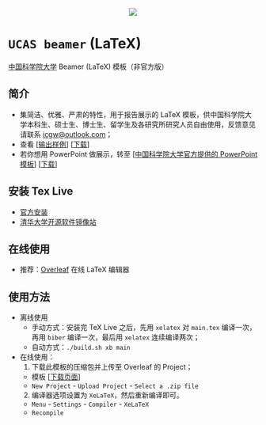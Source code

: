 <p align="center"><img src="http://www.ucas.ac.cn/newStyle/images/lougou.png"></p>

# `UCAS beamer` (LaTeX)
[中国科学院大学](http://www.ucas.ac.cn/) Beamer (LaTeX) 模板（非官方版）

## 简介
* 集简洁、优雅、严肃的特性，用于报告展示的 LaTeX 模板，供中国科学院大学本科生、硕士生、博士生、留学生及各研究所研究人员自由使用，反馈意见请联系 [icgw@outlook.com](mailto:icgw@outlook.com)；
* 查看 \[[输出样例](https://github.com/icgw/ucas-beamer/releases/download/v1.1/template-zh.pdf)\] \[[下载](https://github.com/icgw/ucas-beamer/archive/zh-CN.zip)\]
* 若你想用 PowerPoint 做展示，转至 \[[中国科学院大学官方提供的 PowerPoint 模板](http://onestop.ucas.edu.cn/Home/Info/e1e7b553-14c1-42f3-910a-88d25ebf9c48)\] \[[下载](http://onestop.ucas.edu.cn/Content/Upload/2019/4/2.zip)\]

## 安装 Tex Live
* [官方安装](https://www.tug.org/texlive/)
* [清华大学开源软件镜像站](https://mirrors.tuna.tsinghua.edu.cn/CTAN/systems/texlive/)

## 在线使用
* 推荐：[Overleaf](https://www.overleaf.com) 在线 LaTeX 编辑器

## 使用方法
* 离线使用
  - 手动方式：安装完 TeX Live 之后，先用 `xelatex` 对 `main.tex` 编译一次，再用 `biber` 编译一次，最后用 `xelatex` 连续编译两次；
  - 自动方式：`./build.sh xb main`
* 在线使用：
  1. 下载此模板的压缩包并上传至 Overleaf 的 Project；
    - 模板 \[[下载页面](https://github.com/icgw/ucas-beamer/releases)\]
    - `New Project` - `Upload Project` - `Select a .zip file`
  2. 编译器选项设置为 `XeLaTeX`，然后重新编译即可。
    - `Menu` - `Settings` - `Compiler` - `XeLaTeX`
    - `Recompile`

